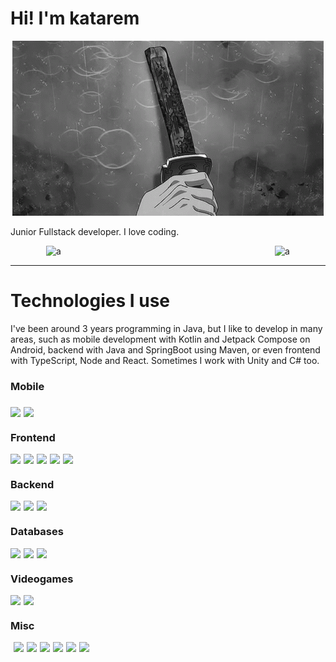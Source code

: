 <!DOCTYPE html>

<html>
<body>
    <h1>Hi! I'm katarem</h1>
    <div style="display flex; flex-direction: column; align-items: center; text-align: center;">
    <img src="./assets/katana-rain.gif">
    </div>
    <p>Junior Fullstack developer. I love coding.</p>
    <div style="display: flex; align-items: center;">
    <img src="https://github-readme-stats.vercel.app/api?username=katarem&theme=material-palenigh&bg_color=00000000&hide_border=true&hide=issues,contribs,prs&show_icons=true&count_private=true" title="" alt="a" style="display: block; margin: 0 auto; width: 50%;">
    <img src="https://github-readme-stats.vercel.app/api/top-langs?username=katarem&locale=es&hide_title=true&layout=compact&langs_count=6&theme=dracula&hide_border=false&exclude_repo=genshin-api,KatApi" title="" alt="a" style="display: block; margin: 0 auto;">
    </div>
    <hr>
    <h1>Technologies I use</h1>
    <p>I've been around 3 years programming in Java, but I like to develop in many areas, such as mobile development with Kotlin and Jetpack Compose on Android, backend with Java and SpringBoot using Maven, or even frontend with TypeScript, Node and React. Sometimes I work with Unity and C# too.</p>
    <h3>Mobile<h3>
    <div style="display: flex; flex-direction: row;">
        <img src="https://skillicons.dev/icons?i=kotlin">
        <img style="margin-left: 5px;" src="https://skillicons.dev/icons?i=androidstudio">
    </div>
    <h3>Frontend</h3>
    <div style="display: flex; flex-direction: row;">
        <img src="https://skillicons.dev/icons?i=js">
        <img style="margin-left: 5px;" src="https://skillicons.dev/icons?i=ts">
        <img style="margin-left: 5px;" src="https://skillicons.dev/icons?i=css">
        <img style="margin-left: 5px;" src="https://skillicons.dev/icons?i=html">
        <img style="margin-left: 5px;" src="https://skillicons.dev/icons?i=react">
    </div>
    <h3>Backend</h3>
    <div style="display: flex; flex-direction: row;">
        <img src="https://skillicons.dev/icons?i=java">
        <img style="margin-left: 5px;" src="https://skillicons.dev/icons?i=maven">
        <img style="margin-left: 5px;" src="https://skillicons.dev/icons?i=spring">
    </div>
    <h3>Databases</h3>
    <div style="display: flex; flex-direction: row;">
        <img src="https://skillicons.dev/icons?i=mysql">
        <img style="margin-left: 5px;" src="https://skillicons.dev/icons?i=sqlite">
        <img style="margin-left: 5px;" src="https://skillicons.dev/icons?i=mongo">
    </div>
    <h3>Videogames</h3>
    <div style="display: flex; flex-direction: row;">
        <img src="https://skillicons.dev/icons?i=unity">
        <img style="margin-left: 5px;" src="https://skillicons.dev/icons?i=cs">
    </div>
    <h3>Misc</h3>
    <div style="display: flex; flex-direction: row;">
        <img style="margin-left: 5px;" src="https://skillicons.dev/icons?i=git">
        <img style="margin-left: 5px;" src="https://skillicons.dev/icons?i=vscode">
        <img style="margin-left: 5px;" src="https://skillicons.dev/icons?i=visualstudio">
        <img style="margin-left: 5px;" src="https://skillicons.dev/icons?i=idea">
        <img style="margin-left: 5px;" src="https://skillicons.dev/icons?i=linux">
        <img style="margin-left: 5px;" src="https://skillicons.dev/icons?i=windows">
    </div>
</body>
</html>
